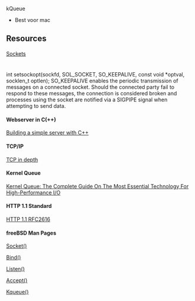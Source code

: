 kQueue
- Best voor mac

## Resources
#### 
[Sockets](https://www.geeksforgeeks.org/socket-programming-cc/)

#
int setsockopt(sockfd, SOL_SOCKET, SO_KEEPALIVE,  const void *optval, socklen_t optlen);
SO_KEEPALIVE enables the periodic transmission of messages	on a connected
socket.  Should the connected party fail to respond to these messages,
the connection is considered broken and processes using the socket	are
notified via a SIGPIPE signal when	attempting to send data.


#### Webserver in C(++)
[Building a simple server with C++](https://ncona.com/2019/04/building-a-simple-server-with-cpp/)
#### TCP/IP
[TCP in depth](https://dev.to/tamerlang/tcp-in-depth-3g83)
#### Kernel Queue
[Kernel Queue: The Complete Guide On The Most Essential Technology For High-Performance I/O](https://habr.com/en/articles/600123/)
#### HTTP 1.1 Standard
[HTTP 1.1 RFC2616](https://tools.ietf.org/html/rfc2616)
#### freeBSD Man Pages
[Socket()](https://man.freebsd.org/cgi/man.cgi?query=socket&apropos=0&sektion=2&manpath=FreeBSD+13.2-RELEASE+and+Ports&arch=default&format=html)

[Bind()](https://man.freebsd.org/cgi/man.cgi?query=bind&apropos=0&sektion=2&manpath=FreeBSD+13.2-RELEASE+and+Ports&arch=default&format=html)

[Listen()](https://man.freebsd.org/cgi/man.cgi?query=listen&apropos=0&sektion=2&manpath=FreeBSD+13.2-RELEASE+and+Ports&arch=default&format=html)

[Accept()](https://man.freebsd.org/cgi/man.cgi?query=accept&apropos=0&sektion=2&manpath=FreeBSD+13.2-RELEASE+and+Ports&arch=default&format=html)

[Kqueue()](https://man.freebsd.org/cgi/man.cgi?query=kqueue&apropos=0&sektion=2&manpath=FreeBSD+13.2-RELEASE+and+Ports&arch=default&format=html)